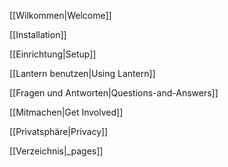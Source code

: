[[Wilkommen|Welcome]]

[[Installation]]

[[Einrichtung|Setup]]

[[Lantern benutzen|Using Lantern]]

[[Fragen und Antworten|Questions-and-Answers]]

[[Mitmachen|Get Involved]]

[[Privatsphäre|Privacy]]

[[Verzeichnis|_pages]]
